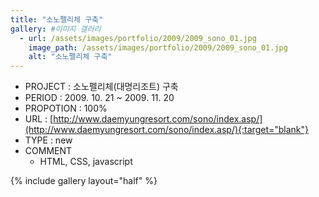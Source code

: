 ```yaml
---
title: "소노펠리체 구축"
gallery: #이미지 갤러리
  - url: /assets/images/portfolio/2009/2009_sono_01.jpg
    image_path: /assets/images/portfolio/2009/2009_sono_01.jpg
    alt: "소노펠리체 구축"
---
```


- PROJECT : 소노펠리체(대명리조트) 구축
- PERIOD : 2009. 10. 21 ~ 2009. 11. 20
- PROPOTION : 100%
- URL : [http://www.daemyungresort.com/sono/index.asp/](http://www.daemyungresort.com/sono/index.asp/){:target="blank"}
- TYPE : new
- COMMENT
  - HTML, CSS, javascript

{% include gallery layout="half" %}
